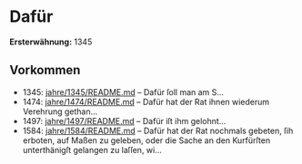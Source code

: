 # Dafür

**Ersterwähnung:** 1345

## Vorkommen
- 1345: [jahre/1345/README.md](../jahre/1345/README.md) – Dafür ſoll man am S...
- 1474: [jahre/1474/README.md](../jahre/1474/README.md) – Dafür hat der Rat ihnen wiederum Verehrung gethan...
- 1497: [jahre/1497/README.md](../jahre/1497/README.md) – Dafür iſt ihm gelohnt...
- 1584: [jahre/1584/README.md](../jahre/1584/README.md) – Dafür hat der
Rat nochmals gebeten, ſih erboten, auf Maßen zu geleben,
oder die Sache an den Kurfürſten unterthänigſt gelangen
zu laſſen, wi...
